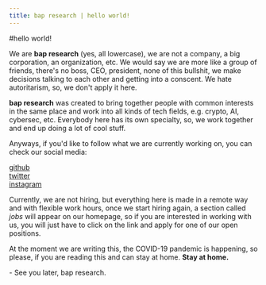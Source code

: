 ```yaml
---
title: bap research | hello world!
---
```


#hello world!

We are **bap research** (yes, all lowercase), we are not a company, a big corporation, an organization, etc. We would say we are more like a group of friends, there's no boss, CEO, president, none of this bullshit, we make decisions talking to each other and getting into a conscent. We hate autoritarism, so, we don't apply it here.

**bap research** was created to bring together people with common interests in the same place and work into all kinds of tech fields, e.g. crypto, AI, cybersec, etc. Everybody here has its own specialty, so, we work together and end up doing a lot of cool stuff.

Anyways, if you'd like to follow what we are currently working on, you can check our social media:

<a href="https://github.com/bapresearch" target="_blank">github</a><br/>
<a href="https://twitter.com/bapresearch" target="_blank">twitter</a><br/>
<a href="https://instagram.com/bapresearch" target="_blank">instagram</a><br/>

Currently, we are not hiring, but everything here is made in a remote way and with flexible work hours, once we start hiring again, a section called *jobs* will appear on our homepage, so if you are interested in working with us, you will just have to click on the link and apply for one of our open positions.

At the moment we are writing this, the COVID-19 pandemic is happening, so please, if you are reading this and can stay at home. **Stay at home.**

\- See you later, bap research.
